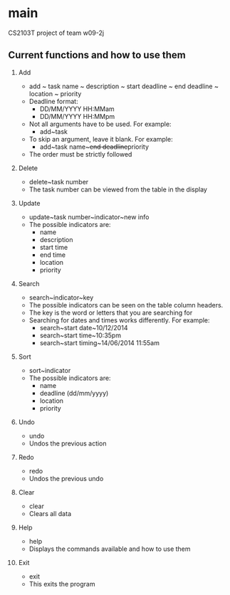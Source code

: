 main
====

CS2103T project of team w09-2j

Current functions and how to use them 
--------------

1. Add
	- add ~ task name ~ description ~ start deadline ~ end deadline ~ location ~ priority
 	- Deadline format: 
		- DD/MM/YYYY HH:MMam
		- DD/MM/YYYY HH:MMpm
	- Not all arguments have to be used. For example:
	   	- add~task
	- To skip an argument, leave it blank. For example:
		- add~task name~~~end deadline~~priority
	- The order must be strictly followed
  

2. Delete
  	- delete~task number
  	- The task number can be viewed from the table in the display

3. Update
  	- update~task number~indicator~new info
  	- The possible indicators are:
	  	- name
	  	- description
	  	- start time
	  	- end time
	  	- location
	  	- priority

4. Search
	- search~indicator~key
	- The possible indicators can be seen on the table column headers.
	- The key is the word or letters that you are searching for
	- Searching for dates and times works differently. For example:
		- search~start date~10/12/2014
		- search~start time~10:35pm
		- search~start timing~14/06/2014 11:55am
	
5. Sort
	- sort~indicator
	- The possible indicators are:
		- name
		- deadline (dd/mm/yyyy)
		- location
		- priority

6. Undo
 	- undo
 	- Undos the previous action

7. Redo
 	- redo
 	- Undos the previous undo

8. Clear
  	- clear
  	- Clears all data

9. Help
	- help
	- Displays the commands available and how to use them
  
10. Exit
  	- exit
  	- This exits the program

